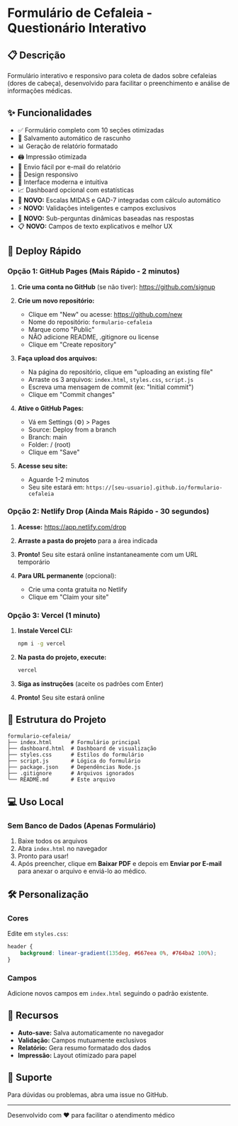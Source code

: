 # Formulário de Cefaleia - Questionário Interativo

## 📋 Descrição
Formulário interativo e responsivo para coleta de dados sobre cefaleias (dores de cabeça), desenvolvido para facilitar o preenchimento e análise de informações médicas.

## ✨ Funcionalidades
- ✅ Formulário completo com 10 seções otimizadas
- 💾 Salvamento automático de rascunho
- 📊 Geração de relatório formatado
- 🖨️ Impressão otimizada
- 📧 Envio fácil por e-mail do relatório
- 📱 Design responsivo
- 🎨 Interface moderna e intuitiva
- 📈 Dashboard opcional com estatísticas
- 🧠 **NOVO:** Escalas MIDAS e GAD-7 integradas com cálculo automático
- ⚡ **NOVO:** Validações inteligentes e campos exclusivos
- 🔄 **NOVO:** Sub-perguntas dinâmicas baseadas nas respostas
- 📋 **NOVO:** Campos de texto explicativos e melhor UX

## 🚀 Deploy Rápido

### Opção 1: GitHub Pages (Mais Rápido - 2 minutos)

1. **Crie uma conta no GitHub** (se não tiver): https://github.com/signup

2. **Crie um novo repositório:**
   - Clique em "New" ou acesse: https://github.com/new
   - Nome do repositório: `formulario-cefaleia`
   - Marque como "Public"
   - NÃO adicione README, .gitignore ou license
   - Clique em "Create repository"

3. **Faça upload dos arquivos:**
   - Na página do repositório, clique em "uploading an existing file"
   - Arraste os 3 arquivos: `index.html`, `styles.css`, `script.js`
   - Escreva uma mensagem de commit (ex: "Initial commit")
   - Clique em "Commit changes"

4. **Ative o GitHub Pages:**
   - Vá em Settings (⚙️) > Pages
   - Source: Deploy from a branch
   - Branch: main
   - Folder: / (root)
   - Clique em "Save"

5. **Acesse seu site:**
   - Aguarde 1-2 minutos
   - Seu site estará em: `https://[seu-usuario].github.io/formulario-cefaleia`

### Opção 2: Netlify Drop (Ainda Mais Rápido - 30 segundos)

1. **Acesse:** https://app.netlify.com/drop

2. **Arraste a pasta do projeto** para a área indicada

3. **Pronto!** Seu site estará online instantaneamente com um URL temporário

4. **Para URL permanente** (opcional):
   - Crie uma conta gratuita no Netlify
   - Clique em "Claim your site"

### Opção 3: Vercel (1 minuto)

1. **Instale Vercel CLI:**
   ```bash
   npm i -g vercel
   ```

2. **Na pasta do projeto, execute:**
   ```bash
   vercel
   ```

3. **Siga as instruções** (aceite os padrões com Enter)

4. **Pronto!** Seu site estará online


## 📁 Estrutura do Projeto

```
formulario-cefaleia/
├── index.html      # Formulário principal
├── dashboard.html  # Dashboard de visualização
├── styles.css      # Estilos do formulário
├── script.js       # Lógica do formulário
├── package.json    # Dependências Node.js
├── .gitignore      # Arquivos ignorados
└── README.md       # Este arquivo
```

## 💻 Uso Local

### Sem Banco de Dados (Apenas Formulário)
1. Baixe todos os arquivos
2. Abra `index.html` no navegador
3. Pronto para usar!
4. Após preencher, clique em **Baixar PDF** e depois em **Enviar por E-mail** para anexar o arquivo e enviá-lo ao médico.


## 🛠️ Personalização

### Cores
Edite em `styles.css`:
```css
header {
    background: linear-gradient(135deg, #667eea 0%, #764ba2 100%);
}
```

### Campos
Adicione novos campos em `index.html` seguindo o padrão existente.

## 📝 Recursos

- **Auto-save:** Salva automaticamente no navegador
- **Validação:** Campos mutuamente exclusivos
- **Relatório:** Gera resumo formatado dos dados
- **Impressão:** Layout otimizado para papel

## 🤝 Suporte

Para dúvidas ou problemas, abra uma issue no GitHub.

---

Desenvolvido com ❤️ para facilitar o atendimento médico 